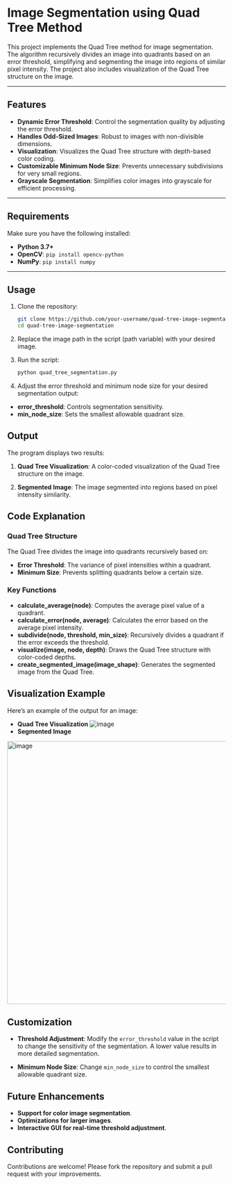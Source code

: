 # **Image Segmentation using Quad Tree Method**

This project implements the Quad Tree method for image segmentation. The algorithm recursively divides an image into quadrants based on an error threshold, simplifying and segmenting the image into regions of similar pixel intensity. The project also includes visualization of the Quad Tree structure on the image.

---

## **Features**

- **Dynamic Error Threshold**: Control the segmentation quality by adjusting the error threshold.
- **Handles Odd-Sized Images**: Robust to images with non-divisible dimensions.
- **Visualization**: Visualizes the Quad Tree structure with depth-based color coding.
- **Customizable Minimum Node Size**: Prevents unnecessary subdivisions for very small regions.
- **Grayscale Segmentation**: Simplifies color images into grayscale for efficient processing.

---

## **Requirements**

Make sure you have the following installed:

- **Python 3.7+**
- **OpenCV**: `pip install opencv-python`
- **NumPy**: `pip install numpy`

---

## **Usage**

1. Clone the repository:
   ```bash
   git clone https://github.com/your-username/quad-tree-image-segmentation.git
   cd quad-tree-image-segmentation
2. Replace the image path in the script (path variable) with your desired image.

3. Run the script:
   ```bash
   python quad_tree_segmentation.py
3. Adjust the error threshold and minimum node size for your desired segmentation output:

  - **error_threshold**: Controls segmentation sensitivity.
  - **min_node_size**: Sets the smallest allowable quadrant size.
## **Output**
The program displays two results:

1. **Quad Tree Visualization**: A color-coded visualization of the Quad Tree structure on the image.
     
2. **Segmented Image**: The image segmented into regions based on pixel intensity similarity.

## **Code Explanation**
### **Quad Tree Structure**
The Quad Tree divides the image into quadrants recursively based on:

- **Error Threshold**: The variance of pixel intensities within a quadrant.
- **Minimum Size**: Prevents splitting quadrants below a certain size.
### **Key Functions**
- **calculate_average(node)**: Computes the average pixel value of a quadrant.
- **calculate_error(node, average)**: Calculates the error based on the average pixel intensity.
- **subdivide(node, threshold, min_size)**: Recursively divides a quadrant if the error exceeds the threshold.
- **visualize(image, node, depth)**: Draws the Quad Tree structure with color-coded depths.
- **create_segmented_image(image_shape)**: Generates the segmented image from the Quad Tree.
## **Visualization Example**
Here’s an example of the output for an image:

- **Quad Tree Visualization**
   ![image](https://github.com/user-attachments/assets/af200fd4-4f70-4f16-a793-c9367d9168c9)
- **Segmented Image**
 <img width="605" alt="image" src="https://github.com/user-attachments/assets/4064d8e4-a34e-4bdd-bfbc-18b35c0f0ecd">

## **Customization**
- **Threshold Adjustment**:
Modify the ```error_threshold```  value in the script to change the sensitivity of the segmentation. A lower value results in more detailed segmentation.

- **Minimum Node Size**:
Change ```min_node_size``` to control the smallest allowable quadrant size.

## **Future Enhancements**
- **Support for color image segmentation**.
- **Optimizations for larger images**.
- **Interactive GUI for real-time threshold adjustment**.
## **Contributing**
Contributions are welcome! Please fork the repository and submit a pull request with your improvements.
